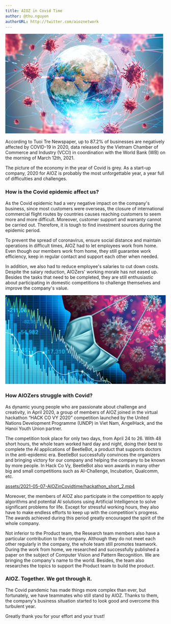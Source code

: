 ```yaml
---
title: AIOZ in Covid Time
author: @thu.nguyen
authorURL: http://twitter.com/aioznetwork
---
```


![assets/2021-05-07-AIOZinCovidtime/file-20200922-20-1od4f6p.jpg](assets/2021-05-07-AIOZinCovidtime/file-20200922-20-1od4f6p.jpg)
<!--truncate-->

According to Tuoi Tre Newspaper, up to 87.2% of businesses are negatively affected by COVID-19 in 2020, data released by the Vietnam Chamber of Commerce and Industry (VCCI) in coordination with the World Bank (WB) on the morning of March 12th, 2021.

The picture of the economy in the year of Covid is grey. As a start-up company, 2020 for AIOZ is probably the most unforgettable year, a year full of difficulties and challenges.

### How is the Covid epidemic affect us?

As the Covid epidemic had a very negative impact on the company's business, since most customers were overseas, the closure of international commercial flight routes by countries causes reaching customers to seem more and more difficult. Moreover, customer support and warranty cannot be carried out. Therefore, it is tough to find investment sources during the epidemic period.

To prevent the spread of coronavirus, ensure social distance and maintain operations in difficult times, AIOZ had to let employees work from home. Even though our members work from home, they still guarantee work efficiency, keep in regular contact and support each other when needed.

In addition, we also had to reduce employee's salaries to cut down costs. Despite the salary reduction, AIOZers' working morale has not eased up. Besides the tasks that need to be completed, they are still enthusiastic about participating in domestic competitions to challenge themselves and improve the company's value.

![assets/2021-05-07-AIOZinCovidtime/business-_covid.jpg](assets/2021-05-07-AIOZinCovidtime/business-_covid.jpg)

### How AIOZers struggle with Covid?

As dynamic young people who are passionate about challenge and creativity, in April 2020, a group of members of AIOZ joined in the virtual hackathon “HACK CO VY 2020” competition launched by the United Nations Development Programme (UNDP) in Viet Nam, AngelHack, and the Hanoi Youth Union partner.

The competition took place for only two days, from April 24 to 26. With 48 short hours, the whole team worked hard day and night, doing their best to complete the AI applications of BeetleBot, a product that supports doctors in the anti-epidemic era. BeetleBot successfully convinces the organizers and bringing victory for our company and helping the company to be known by more people. In Hack Co Vy, BeetleBot also won awards in many other big and small competitions such as AI-Challenge, Incubation, Qualcomm, etc.

[assets/2021-05-07-AIOZinCovidtime/hackathon_short_2.mp4](assets/2021-05-07-AIOZinCovidtime/hackathon_short_2.mp4)

Moreover, the members of AIOZ also participate in the competition to apply algorithms and potential AI solutions using Artificial Intelligence to solve significant problems for life. Except for stressful working hours, they also have to make endless efforts to keep up with the competition's progress. The awards achieved during this period greatly encouraged the spirit of the whole company.

Not inferior to the Product team, the Research team members also have a particular contribution to the company. Although they do not meet each other regularly in the company, the whole team still promotes teamwork. During the work from home, we researched and successfully published a paper on the subject of Computer Vision and Pattern Recognition. We are bringing the company's name to the world. Besides, the team also researches the topics to support the Product team to build the product.

### AIOZ. Together. We got through it.

The Covid pandemic has made things more complex than ever, but fortunately, we have teammates who still stand by AIOZ. Thanks to them, the company's business situation started to look good and overcome this turbulent year.

Greatly thank you for your effort and your trust!
